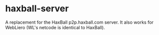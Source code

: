 # haxball-server
A replacement for the HaxBall p2p.haxball.com server. It also works for WebLiero (WL's netcode is identical to HaxBall).
